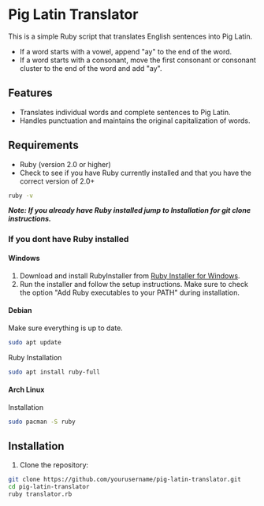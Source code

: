 # Pig Latin Translator
This is a simple Ruby script that translates English sentences into Pig Latin.
- If a word starts with a vowel, append "ay" to the end of the word.
- If a word starts with a consonant, move the first consonant or consonant cluster to the end of the word and add "ay".

## Features

- Translates individual words and complete sentences to Pig Latin.
- Handles punctuation and maintains the original capitalization of words.

## Requirements

- Ruby (version 2.0 or higher)
- Check to see if you have Ruby currently installed and that you have the correct version of 2.0+
```bash
ruby -v
```
***Note: If you already have Ruby installed jump to Installation for git clone instructions.***
### If you dont have Ruby installed

#### Windows
1. Download and install RubyInstaller from [Ruby Installer for Windows](https://rubyinstaller.org/).
2. Run the installer and follow the setup instructions. Make sure to check the option "Add Ruby executables to your PATH" during installation.

#### Debian

Make sure everything is up to date.
```bash
sudo apt update
```
Ruby Installation
```bash
sudo apt install ruby-full
```

#### Arch Linux
Installation
```bash
sudo pacman -S ruby
```

## Installation

1. Clone the repository:

```bash
git clone https://github.com/yourusername/pig-latin-translator.git
cd pig-latin-translator
ruby translator.rb
```
